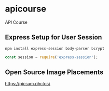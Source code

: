 # apicourse
API Course 



## Express Setup for User Session

~~~sh
npm install express-session body-parser bcrypt
~~~

~~~js
const session = require('express-session');
~~~


## Open Source Image Placements
https://picsum.photos/